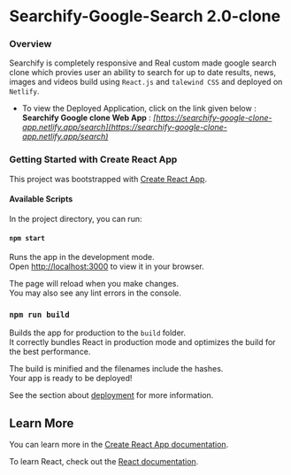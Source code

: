 # Searchify-Google-Search 2.0-clone

### Overview

Searchify is completely responsive and Real custom made google search clone which provies user an ability to search for up to date results, news, images and videos build using `React.js` and `talewind CSS` and deployed on `Netlify`.

- To view the Deployed Application, click on the link given below : 
  **Searchify Google clone Web App** : *[https://searchify-google-clone-app.netlify.app/search](https://searchify-google-clone-app.netlify.app/search)*
  
  



### Getting Started with Create React App

This project was bootstrapped with [Create React App](https://github.com/facebook/create-react-app).

#### Available Scripts

In the project directory, you can run:

#### `npm start`

Runs the app in the development mode.\
Open [http://localhost:3000](http://localhost:3000) to view it in your browser.

The page will reload when you make changes.\
You may also see any lint errors in the console.

### `npm run build`

Builds the app for production to the `build` folder.\
It correctly bundles React in production mode and optimizes the build for the best performance.

The build is minified and the filenames include the hashes.\
Your app is ready to be deployed!

See the section about [deployment](https://facebook.github.io/create-react-app/docs/deployment) for more information.



## Learn More

You can learn more in the [Create React App documentation](https://facebook.github.io/create-react-app/docs/getting-started).

To learn React, check out the [React documentation](https://reactjs.org/).


